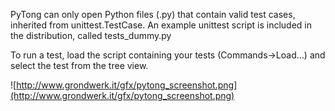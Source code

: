 PyTong can only open Python files (.py) that contain valid test cases, inherited from unittest.TestCase. An example unittest script is included in the distribution, called tests\_dummy.py

To run a test, load the script containing your tests (Commands->Load...) and select the test from the tree view.

![http://www.grondwerk.it/gfx/pytong_screenshot.png](http://www.grondwerk.it/gfx/pytong_screenshot.png)